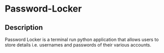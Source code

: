# Password-Locker

## Description
Password Locker is a terminal run python application that allows users to store details i.e. usernames and passwords of their various accounts.